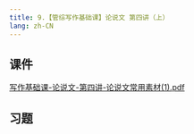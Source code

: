 ```yaml
---
title: 9.【管综写作基础课】论说文 第四讲（上）
lang: zh-CN
---
```


## 课件
[写作基础课-论说文-第四讲-论说文常用素材(1).pdf](..%2F..%2Fpublic%2Fwrite%2F1.%E5%86%99%E4%BD%9C-%E5%9F%BA%E7%A1%80%E7%9F%A5%E8%AF%86%2F9.%E3%80%90%E7%AE%A1%E7%BB%BC%E5%86%99%E4%BD%9C%E5%9F%BA%E7%A1%80%E8%AF%BE%E3%80%91%E8%AE%BA%E8%AF%B4%E6%96%87%20%E7%AC%AC%E5%9B%9B%E8%AE%B2%EF%BC%88%E4%B8%8A%EF%BC%89%2F%E5%86%99%E4%BD%9C%E5%9F%BA%E7%A1%80%E8%AF%BE-%E8%AE%BA%E8%AF%B4%E6%96%87-%E7%AC%AC%E5%9B%9B%E8%AE%B2-%E8%AE%BA%E8%AF%B4%E6%96%87%E5%B8%B8%E7%94%A8%E7%B4%A0%E6%9D%90%281%29.pdf)
## 习题
```

```




